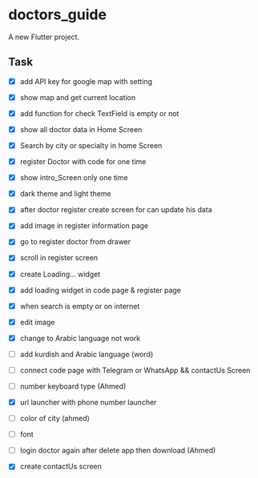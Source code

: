 # doctors_guide

A new Flutter project.

## Task

- [X] add API key for google map with setting
- [X] show map and get current location 
- [x] add function for check TextField is empty or not
- [X] show all doctor data in Home Screen 
- [X] Search by city or specialty in home Screen
- [x] register Doctor with code for one time
- [x] show intro_Screen only one time
- [x] dark theme and light theme
- [x] after doctor register create screen for can update his data
- [x] add image in register information page
- [X] go to register doctor from drawer 
- [x] scroll in register screen
- [x] create Loading... widget
- [x] add loading widget in code page & register page
- [X] when search is empty or on internet 
- [X] edit image
- [x] change to Arabic language not work
- [ ] add kurdish and Arabic language (word) 
- [ ] connect code page with Telegram or WhatsApp  && contactUs Screen 
- [ ] number keyboard type (Ahmed)
- [x] url launcher with phone number launcher
- [ ] color of city (ahmed)
- [ ] font 
- [ ] login doctor again after delete app then download  (Ahmed)
- [x] create contactUs screen 





